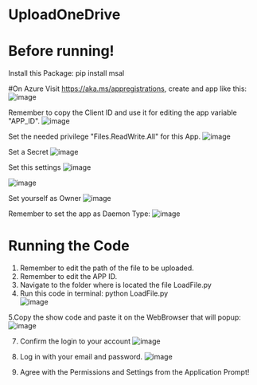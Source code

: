 # UploadOneDrive

# Before running!
Install this Package:
pip install msal

#On Azure
Visit https://aka.ms/appregistrations, create and app like this:
![image](https://github.com/devsergioraar/UploadOneDrive/assets/30870567/9c7344e5-e1ab-445b-ae51-ea20b7c3241d)


Remember to copy the Client ID and use it for editing the app variable "APP_ID".
![image](https://github.com/devsergioraar/UploadOneDrive/assets/30870567/ed7aaa0d-5e24-48d5-b30b-ead4dc00e492)


Set the needed privilege "Files.ReadWrite.All" for this App.
![image](https://github.com/devsergioraar/UploadOneDrive/assets/30870567/6aa0c525-de3c-468e-97aa-fad8679ecf10)


Set a Secret
![image](https://github.com/devsergioraar/UploadOneDrive/assets/30870567/e0257a04-64fc-43ab-9662-636f4be51017)


Set this settings
![image](https://github.com/devsergioraar/UploadOneDrive/assets/30870567/c386b64e-23de-4acd-88d3-e627bee5a4c1)

![image](https://github.com/devsergioraar/UploadOneDrive/assets/30870567/f31c3a19-a22a-4d2e-a79b-97cde2648283)

Set yourself as Owner
![image](https://github.com/devsergioraar/UploadOneDrive/assets/30870567/6e849955-aa99-4ab7-ab16-084afa7f4aec)

Remember to set the app as Daemon Type:
![image](https://github.com/devsergioraar/UploadOneDrive/assets/30870567/48129825-1ea0-4455-b138-d337bd0977c3)

# Running the Code
1. Remember to edit the path of the file to be uploaded.
2. Remember to edit the APP ID.
3. Navigate to the folder where is located the file LoadFile.py
4. Run this code in terminal: python LoadFile.py   
![image](https://github.com/devsergioraar/UploadOneDrive/assets/30870567/18e96988-e649-4b97-a10e-6b8171d19beb)

5.Copy the show code and paste it on the WebBrowser that will popup:
![image](https://github.com/devsergioraar/UploadOneDrive/assets/30870567/0345c630-89d5-4c75-a1e0-7b8b1bfa9778)

7. Confirm the login to your account
![image](https://github.com/devsergioraar/UploadOneDrive/assets/30870567/d31f25f9-e1a6-4f59-82ef-51713d762e32)

8. Log in with your email and password.
![image](https://github.com/devsergioraar/UploadOneDrive/assets/30870567/736fcb5c-c890-4828-8c2e-50dac49e13ed)

9. Agree with the Permissions and Settings from the Application Prompt!


